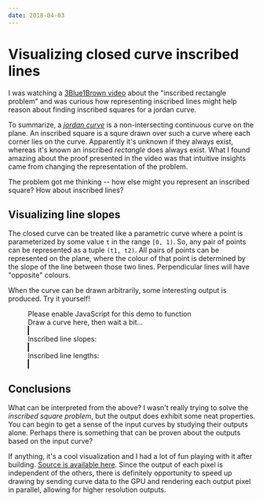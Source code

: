 ```yaml
---
date: 2018-04-03
---
```


# Visualizing closed curve inscribed lines

I was watching a [3Blue1Brown video](https://www.youtube.com/watch?v=AmgkSdhK4K8) about the "inscribed rectangle problem" and was curious how representing inscribed lines might help reason about finding inscribed squares for a jordan curve.

To summarize, a [_jordan curve_](https://en.wikipedia.org/wiki/Jordan_curve_theorem) is a non-intersecting continuous curve on the plane. An inscribed square is a squre drawn over such a curve where each corner lies on the curve. Apparently it's unknown if they always exist, whereas it's known an inscribed _rectangle_ does always exist. What I found amazing about the proof presented in the video was that intuitive insights came from changing the representation of the problem.

The problem got me thinking -- how else might you represent an inscribed square? How about inscribed lines?

## Visualizing line slopes
The closed curve can be treated like a parametric curve where a point is parameterized by some value `t` in the range `[0, 1)`. So, any pair of points can be represented as a tuple `(t1, t2)`. All pairs of points can be represented on the plane, where the colour of that point is determined by the slope of the line between those two lines. Perpendicular lines will have "opposite" colours.

When the curve can be drawn arbitrarily, some interesting output is produced. Try it yourself!

<figure class="canvas-section">
  <noscript>Please enable JavaScript for this demo to function</noscript>
  <section>
    <figcaption>Draw a curve here, then wait a bit...</figcaption>
    <canvas style="border:1px solid black" id="drawing-canvas" width="256" height="256"></canvas>
  </section>

  <section>
    <figcaption>Inscribed line slopes:</figcaption>
    <canvas style="border:1px solid black" id="angle-canvas" width="256" height="256"></canvas>
  </section>

  <section>
    <figcaption>Inscribed line lengths:</figcaption>
    <canvas style="border:1px solid black" id="length-canvas" width="256" height="256"></canvas>
  </section>
</figure>

## Conclusions
What can be interpreted from the above? I wasn't really trying to solve the _inscribed square problem_, but the output does exhibit some neat properties. You can begin to get a sense of the input curves by studying their outputs alone. Perhaps there is something that can be proven about the outputs based on the input curve?

If anything, it's a cool visualization and I had a lot of fun playing with it after building. [Source is available here](inscribed-lines.js). Since the output of each pixel is independent of the others, there is definitely opportunity to speed up drawing by sending curve data to the GPU and rendering each output pixel in parallel, allowing for higher resolution outputs.

<script src="inscribed-lines.js"></script>